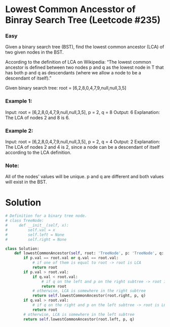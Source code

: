 Lowest Common Ancesstor of Binray Search Tree (Leetcode #235)
===============================
### Easy
Given a binary search tree (BST), find the lowest common ancestor (LCA) of two given nodes in the BST.

According to the definition of LCA on Wikipedia: “The lowest common ancestor is defined between two nodes p and q as the lowest node in T that has both p and q as descendants (where we allow a node to be a descendant of itself).”

Given binary search tree:  root = [6,2,8,0,4,7,9,null,null,3,5]

### Example 1:
Input: root = [6,2,8,0,4,7,9,null,null,3,5], p = 2, q = 8
Output: 6
Explanation: The LCA of nodes 2 and 8 is 6.

### Example 2:
Input: root = [6,2,8,0,4,7,9,null,null,3,5], p = 2, q = 4
Output: 2
Explanation: The LCA of nodes 2 and 4 is 2, since a node can be a descendant of itself according to the LCA definition.


### Note:
All of the nodes' values will be unique.
p and q are different and both values will exist in the BST.

Solution
========
```python
# Definition for a binary tree node.
# class TreeNode:
#     def __init__(self, x):
#         self.val = x
#         self.left = None
#         self.right = None

class Solution:
    def lowestCommonAncestor(self, root: 'TreeNode', p: 'TreeNode', q: 'TreeNode') -> 'TreeNode':
        if p.val == root.val or q.val == root.val:
            # if one of them is equal to root -> root is LCA
            return root
        if p.val > root.val:
            if q.val < root.val:
                # if q on the left and p on the right subtree -> root is LCA
                return root
            # otherwise, LCA is somewhere in the right subtree
            return self.lowestCommonAncestor(root.right, p, q)
        if q.val > root.val:
            # if q on the right and p on the left subtree -> root is LCA
            return root
        # otherwise, LCA is somewhere in the left subtree
        return self.lowestCommonAncestor(root.left, p, q)



```

